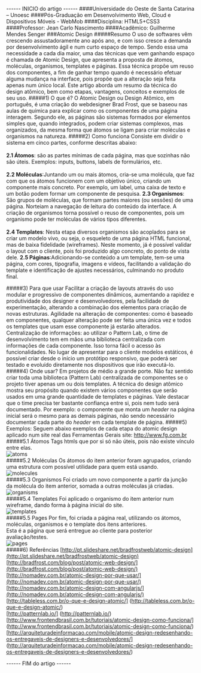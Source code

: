 
------ INICIO do artigo ------ 
####Universidade do Oeste de Santa Catarina – Unoesc
####Pós-Graduação em Desenvolvimento Web, Cloud e Dispositivos Móveis - WebMob
####Disciplina: HTML5+CSS3
####Professor: Jean Carlo Nascimento
####Acadêmico: Guilherme Mendes Senger
###Atomic Design
#####Resumo
O uso de softwares vêm crescendo assustadoramente ano após ano, e com isso cresce a demanda por desenvolvimento ágil e num curto espaço de tempo. Sendo essa uma necessidade a cada dia maior, uma das técnicas que vem ganhando espaço é chamada de Atomic Design, que apresenta a proposta de átomos, moléculas, organismos, templates e páginas. Essa técnica propõe um reuso dos componentes, a fim de ganhar tempo quando é necessário efetuar alguma mudança na interface, pois propõe que a alteração seja feita apenas num único local. Este artigo aborda um resumo da técnica do design atômico, bem como etapas, vantagens, conceitos e exemplos de seu uso.
#####1) O que é?
O Atomic Design ou Design Atômico, em português, é uma criação do webdesigner Brad Frost, que se baseou nas aulas de química para explicar como os componentes de uma página interagem. Segundo ele, as páginas são sistemas formados por elementos simples que, quando integrados, podem criar sistemas complexos, mas organizados, da mesma forma que átomos se ligam para criar moléculas e organismos na natureza.
#####2) Como funciona
Consiste em dividir o sistema em cinco partes, conforme descritas abaixo:</br></br>
**2.1 Átomos**: são as partes mínimas de cada página, mas que sozinhas não são úteis. Exemplos: inputs, buttons, labels de formulários, etc.</br></br>
**2.2 Moléculas**:Juntando um ou mais átomos, cria-se uma molécula, que faz com que os átomos funcionem com um objetivo único, criando um componente mais concreto. Por exemplo, um label, uma caixa de texto e um botão podem formar um componente de pesquisa.
**2.3 Organismos**: São grupos de moléculas, que formam partes maiores (ou sessões) de uma página. Norteiam a navegação de leitura do conteúdo da interface. A criação de organismos torna possível o reuso de componentes, pois um organismo pode ter moléculas de vários tipos diferentes.</br></br>
**2.4 Templates**: Nesta etapa diversos organismos são acoplados para se criar um modelo vivo, ou seja, o esqueleto de uma página HTML funcional, mas de baixa fidelidade (wireframes). Neste momento, já é possível validar o layout com o cliente, pois foi produzido algo concreto, do ponto de vista dele.
**2.5 Páginas**:Adicionando-se conteúdo a um template, tem-se uma página, com cores, tipografia, imagens e vídeos, facilitando a validação do template e identificação de ajustes necessários, culminando no produto final.





#####3) Para que usar
Facilitar a criação de layouts através do uso modular e progressivo de componentes dinâmicos, aumentando a rapidez e produtividade dos designer e desenvolvedores, pela facilidade de experimentação, alterando a combinação dos elementos para criação de novas estruturas.
Agilidade na alteração de componentes: como é baseado em componentes, qualquer alteração pode ser feita uma única vez e todos os templates que usam esse componente já estarão alterados.
Centralização de informações: ao utilizar o Pattern Lab, o time de desenvolvimento tem em mãos uma biblioteca centralizada com informações de cada componente. Isso torna fácil o acesso às funcionalidades.
No lugar de apresentar para o cliente modelos estáticos, é possível criar desde o início um protótipo responsivo, que poderá ser testado e evoluído diretamente nos dispositivos que irão executá-lo.
#####4) Onde usar?
Em projetos de médio a grande porte. Não faz sentido criar toda uma biblioteca (Pattern Lab) centralizada de componentes se o projeto tiver apenas um ou dois templates. A técnica do design atômico mostra seu propósito quando existem vários componentes que serão usados em uma grande quantidade de templates e páginas.
Vale destacar que o time precisa ter bastante confiança entre si, pois nem tudo será documentado. Por exemplo: o componente que monta um *header* na página inicial será o mesmo para as demais páginas, não sendo necessário documentar cada parte do *header* em cada template de página.
#####5) Exemplos:
Seguem abaixo exemplos de cada etapa do atomic design aplicado num site real das Ferramentas Gerais site: http://www.fg.com.br
#####5.1 Átomos
Tags htmls que por si só não úteis, pois não existe vínculo entre elas.</br>
<img src="https://cloud.githubusercontent.com/assets/15130723/10555517/bab47aec-7446-11e5-8a0c-b9a3ba5877db.png" alt="atoms" title="Atoms"/></br>
#####5.2 Moléculas
Os átomos do item anterior foram agrupados, criando uma estrutura com possível utilidade para quem está usando.</br>
<img src="https://cloud.githubusercontent.com/assets/15130723/10555518/babaab74-7446-11e5-824f-aed4ffbb3e6e.png" alt="molecules" title="Molecules"/></br>
#####5.3 Organismos
Foi criado um novo componente a partir da junção da molécula do item anterior, somada a outras moléculas já criadas.</br>
<img src="https://cloud.githubusercontent.com/assets/15130723/10566802/7e736888-75cf-11e5-8e46-4116e9501175.png" alt="organisms" title="Organisms"/></br>
#####5.4 Templates
Foi aplicado o organismo do item anterior num wireframe, dando forma à página inicial do site.</br>
<img src="https://cloud.githubusercontent.com/assets/15130723/10555515/baa9c5ac-7446-11e5-9eac-aadf05215071.png" alt="templates" title="Templates"/></br>
#####5.5 Pages
Por fim, foi criada a página real, utilizando os átomos, moléculas, organismos e o template dos itens anteriores.</br>
Esta é a página que será entregue ao cliente para posterior avaliação/testes.</br>
<img src="https://cloud.githubusercontent.com/assets/15130723/10555516/baafe8f6-7446-11e5-9731-10cb8bd39f16.png" alt="pages" title="Pages"/></br>
#####6) Referências
[http://pt.slideshare.net/bradfrostweb/atomic-design](http://pt.slideshare.net/bradfrostweb/atomic-design)</br>
[http://bradfrost.com/blog/post/atomic-web-design/](http://bradfrost.com/blog/post/atomic-web-design/)</br>
[http://nomadev.com.br/atomic-design-por-que-usar/](http://nomadev.com.br/atomic-design-por-que-usar/)</br>
[http://nomadev.com.br/atomic-design-com-angularjs/](http://nomadev.com.br/atomic-design-com-angularjs/)</br>
[http://tableless.com.br/o-que-e-design-atomic/] (http://tableless.com.br/o-que-e-design-atomic/)</br>
[http://patternlab.io/] (http://patternlab.io/)</br>
[http://www.frontendbrasil.com.br/tutoriais/atomic-design-como-funciona/] (http://www.frontendbrasil.com.br/tutoriais/atomic-design-como-funciona/)</br>
[http://arquiteturadeinformacao.com/mobile/atomic-design-redesenhando-os-entregaveis-de-designers-e-desenvolvedores/] (http://arquiteturadeinformacao.com/mobile/atomic-design-redesenhando-os-entregaveis-de-designers-e-desenvolvedores/)</br>

------ FIM do artigo ------
